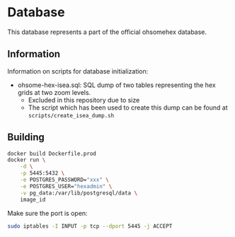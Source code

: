 # Database

This database represents a part of the official ohsomehex database.


## Information

Information on scripts for database initialization:

- ohsome-hex-isea.sql: SQL dump of two tables representing the hex grids at two zoom levels.
    - Excluded in this repository due to size
    - The script which has been used to create this dump can be found at `scripts/create_isea_dump.sh`


## Building


```bash
docker build Dockerfile.prod
docker run \
    -d \
    -p 5445:5432 \
    -e POSTGRES_PASSWORD="xxx" \
    -e POSTGRES_USER="hexadmin" \
    -v pg_data:/var/lib/postgresql/data \
    image_id
```


Make sure the port is open:

```bash
sudo iptables -I INPUT -p tcp --dport 5445 -j ACCEPT
```
